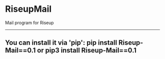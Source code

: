 # RiseupMail
Mail program for Riseup

---
You can install it via 'pip':
pip install Riseup-Mail==0.1
      or
pip3 install Riseup-Mail==0.1
---
